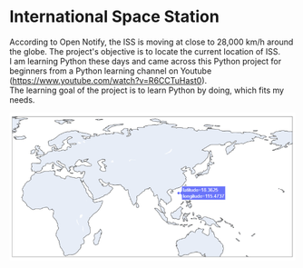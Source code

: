 # International Space Station
 According to Open Notify, the ISS is moving at close to 28,000 km/h around the globe.  The project's objective is to locate the current location of ISS.   
 I am learning Python these days and came across this Python project for beginners from a Python learning channel on Youtube (https://www.youtube.com/watch?v=R6CCTuHast0).  
 The learning goal of the project is to learn Python by doing, which fits my needs.
 
 <img src="images/ISS.png">
